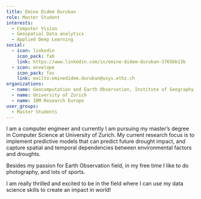 ```yaml
---
title: Emine Didem Durukan 
role: Master Student
interests:
  - Computer Vision
  - Geospatial Data analytics
  - Applied Deep Learning
social:
  - icon: linkedin
    icon_pack: fab
    link: https://www.linkedin.com/in/emine-didem-durukan-3765bb13b
  - icon: envelope
    icon_pack: fas
    link: mailto:eminedidem.durukan@usys.ethz.ch
organizations:
  - name: Geocomputation and Earth Observation, Institute of Geography, University of Bern
  - name: University of Zurich
  - name: IBM Research Europe
user_groups:
  - Master Students
---
```


I am a computer engineer and currently I am pursuing my master’s degree in Computer Science at University of Zurich. My current research focus is to implement predictive models that can predict future drought impact, and capture spatial and temporal dependencies between environmental factors and droughts. 

Besides my passion for Earth Observation field, in my free time I like to do photography, and lots of sports.

I am really thrilled and excited to be in the field where I can use my data science skills to create an impact in world!
